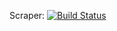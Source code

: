 Scraper: [![Build Status](https://travis-ci.org/jonakirke94/Oddsman.svg?branch=develop)](https://travis-ci.org/jonakirke94/Oddsman)

